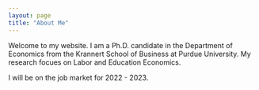 ```yaml
---
layout: page
title: "About Me"
---
```

Welcome to my website. I am a Ph.D. candidate in the Department of Economics from the Krannert School of Business at Purdue University. My research focues on Labor and Education Economics.

I will be on the job market for 2022 - 2023.
